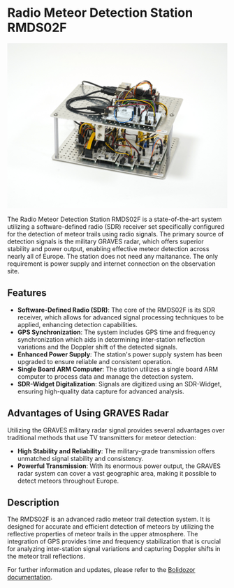 # Radio Meteor Detection Station RMDS02F

![RMDS02 Station](DOC/SRC/img/RMDS02_Big1.jpg "RMDS02E station")

The Radio Meteor Detection Station RMDS02F is a state-of-the-art system utilizing a software-defined radio (SDR) receiver set specifically configured for the detection of meteor trails using radio signals. The primary source of detection signals is the military GRAVES radar, which offers superior stability and power output, enabling effective meteor detection across nearly all of Europe. The station does not need any maitanance. The only requirement is power supply and internet connection on the observation site. 

## Features

- **Software-Defined Radio (SDR)**: The core of the RMDS02F is its SDR receiver, which allows for advanced signal processing techniques to be applied, enhancing detection capabilities.
- **GPS Synchronization**: The system includes GPS time and frequency synchronization which aids in determining inter-station reflection variations and the Doppler shift of the detected signals.
- **Enhanced Power Supply**: The station's power supply system has been upgraded to ensure reliable and consistent operation.
- **Single Board ARM Computer**: The station utilizes a single board ARM computer to process data and manage the detection system.
- **SDR-Widget Digitalization**: Signals are digitized using an SDR-Widget, ensuring high-quality data capture for advanced analysis.

## Advantages of Using GRAVES Radar

Utilizing the GRAVES military radar signal provides several advantages over traditional methods that use TV transmitters for meteor detection:
- **High Stability and Reliability**: The military-grade transmission offers unmatched signal stability and consistency.
- **Powerful Transmission**: With its enormous power output, the GRAVES radar system can cover a vast geographic area, making it possible to detect meteors throughout Europe.

## Description

The RMDS02F is an advanced radio meteor trail detection system. It is designed for accurate and efficient detection of meteors by utilizing the reflective properties of meteor trails in the upper atmosphere. The integration of GPS provides time and frequency stabilization that is crucial for analyzing inter-station signal variations and capturing Doppler shifts in the meteor trail reflections.

For further information and updates, please refer to the [Bolidozor documentation](https://wiki.bolidozor.cz/doku.php?id=en:rmds).
